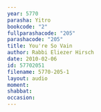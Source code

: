 ```yaml
---
year: 5770
parasha: Yitro
bookcode: "2"
fullparashacode: "205"
parashacode: "205"
title: You're So Vain
author: Rabbi Eliezer Hirsch
date: 2010-02-06
id: 57702051
filename: 5770-205-1
layout: audio
moment: 
shabbat: 
occasion: 
---
```


